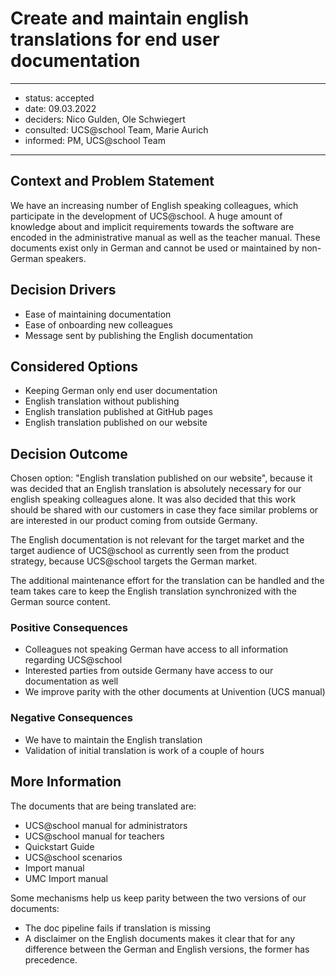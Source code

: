 
# Create and maintain english translations for end user documentation

---
<!-- These are optional elements. Feel free to remove any of them. -->

- status: accepted
- date: 09.03.2022
- deciders: Nico Gulden, Ole Schwiegert
- consulted: UCS@school Team, Marie Aurich
- informed: PM, UCS@school Team

---

## Context and Problem Statement

We have an increasing number of English speaking colleagues, which participate in the development of UCS@school.
A huge amount of knowledge about and implicit requirements towards the software are encoded in the administrative
manual as well as the teacher manual. These documents exist only in German and cannot be used or maintained by
non-German speakers.

## Decision Drivers

<!-- This is an optional element. Feel free to remove. -->

- Ease of maintaining documentation
- Ease of onboarding new colleagues
- Message sent by publishing the English documentation

## Considered Options

- Keeping German only end user documentation
- English translation without publishing
- English translation published at GitHub pages
- English translation published on our website

## Decision Outcome

Chosen option: "English translation published on our website", because
it was decided that an English translation is absolutely necessary for our english speaking colleagues alone. It was also
decided that this work should be shared with our customers in case they face similar problems or are interested in our
product coming from outside Germany.

The English documentation is not relevant for the target market and the target audience of UCS@school as currently seen from the product strategy, because UCS@school targets the German market.

The additional maintenance effort for the translation can be handled and the team takes care to keep the English translation synchronized with the German source content.

### Positive Consequences

<!-- This is an optional element. Feel free to remove. -->

- Colleagues not speaking German have access to all information regarding UCS@school
- Interested parties from outside Germany have access to our documentation as well
- We improve parity with the other documents at Univention (UCS manual)

### Negative Consequences

<!-- This is an optional element. Feel free to remove. -->

- We have to maintain the English translation
- Validation of initial translation is work of a couple of hours

## More Information

<!-- This is an optional element. Feel free to remove. -->

The documents that are being translated are:

- UCS@school manual for administrators
- UCS@school manual for teachers
- Quickstart Guide
- UCS@school scenarios
- Import manual
- UMC Import manual

Some mechanisms help us keep parity between the two versions of our documents:

- The doc pipeline fails if translation is missing
- A disclaimer on the English documents makes it clear that for any difference between the German and English versions,
  the former has precedence.
